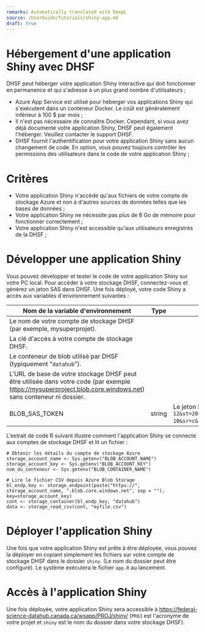 ```yaml
---
remarks: Automatically translated with DeepL
source: /UserGuide/Tutorials/shiny-app.md
draft: true
---
```


# Hébergement d'une application Shiny avec DHSF

DHSF peut héberger votre application Shiny interactive qui doit fonctionner en permanence et qui s'adresse à un plus grand nombre d'utilisateurs ;

- Azure App Service est utilisé pour héberger vos applications Shiny qui s'exécutent dans un conteneur Docker. Le coût est généralement inférieur à 100 $ par mois ;
- Il n'est pas nécessaire de connaître Docker. Cependant, si vous avez déjà documenté votre application Shiny, DHSF peut également l'héberger. Veuillez contacter le support DHSF.
- DHSF fournit l'authentification pour votre application Shiny sans aucun changement de code. En option, vous pouvez toujours contrôler les permissions des utilisateurs dans le code de votre application Shiny ;

# Critères

- Votre application Shiny n'accède qu'aux fichiers de votre compte de stockage Azure et non à d'autres sources de données telles que les bases de données ;
- Votre application Shiny ne nécessite pas plus de 8 Go de mémoire pour fonctionner correctement ;
- Votre application Shiny n'est accessible qu'aux utilisateurs enregistrés de la DHSF ;

# Développer une application Shiny

Vous pouvez développer et tester le code de votre application Shiny sur votre PC local. Pour accéder à votre stockage DHSF, connectez-vous et générez un jeton SAS dans DHSF. Une fois déployé, votre code Shiny a accès aux variables d'environnement suivantes :

|Nom de la variable d'environnement| Type | Description |
| --- | --- | --------- |
|Le nom de votre compte de stockage DHSF (par exemple, mysuperprojet).
|La clé d'accès à votre compte de stockage DHSF.
|Le conteneur de blob utilisé par DHSF (typiquement "`datahub`").
|L'URL de base de votre stockage DHSF peut être utilisée dans votre code (par exemple https://mysuperproject.blob.core.windows.net) sans conteneur ni dossier.
|BLOB_SAS_TOKEN|string|Le jeton SAS peut être utilisé pour initialiser un client Azure Blob API (par ex. `sv=2012-02-12&st=2009-02-09&se=2009-02-10&sr=c&sp=r&si=YWJjZGVmZw%3d%3d&sig=dD80ihBh5jfNpymO5Hg1IdiJIEvHcJpCMiCMnN%2fRnbI%3d`)|

L'extrait de code R suivant illustre comment l'application Shiny se connecte aux comptes de stockage DHSF et lit un fichier :

```
# Obtenir les détails du compte de stockage Azure
storage_account_name <- Sys.getenv("BLOB_ACCOUNT_NAME")
storage_account_key <- Sys.getenv("BLOB_ACCOUNT_KEY")
nom_du_conteneur <- Sys.getenv("BLOB_CONTAINER_NAME")

# Lire le fichier CSV depuis Azure Blob Storage
bl_endp_key <- storage_endpoint(paste("https://", storage_account_name, ".blob.core.windows.net", sep = ""), key=storage_account_key)
cont <- storage_container(bl_endp_key, "datahub")
data <- storage_read_csv(cont, "myfile.csv")
```

# Déployer l'application Shiny

Une fois que votre application Shiny est prête à être déployée, vous pouvez la déployer en copiant simplement les fichiers sur votre compte de stockage DHSF dans le dossier `shiny`. (Le nom du dossier peut être configuré). Le système exécutera le fichier `app.R` au lancement.

# Accès à l'application Shiny
Une fois déployée, votre application Shiny sera accessible à https://federal-science-datahub.canada.ca/wsapp/PROJ/shiny/ (`PROJ` est l'acronyme de votre projet et `shiny` est le nom du dossier dans votre stockage DHSF).
